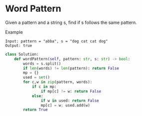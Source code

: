 # Word Pattern

Given a pattern and a string s, find if s follows the same pattern.

Example

```
Input: pattern = "abba", s = "dog cat cat dog"
Output: true
```

```python
class Solution:
    def wordPattern(self, pattern: str, s: str) -> bool:
        words = s.split()
        if len(words) != len(pattern): return False
        mp = {}
        used = set()
        for c,w in zip(pattern, words):
            if c in mp:
                if mp[c] != w: return False
            else:
                if w in used: return False
                mp[c] = w; used.add(w)
        return True
```
